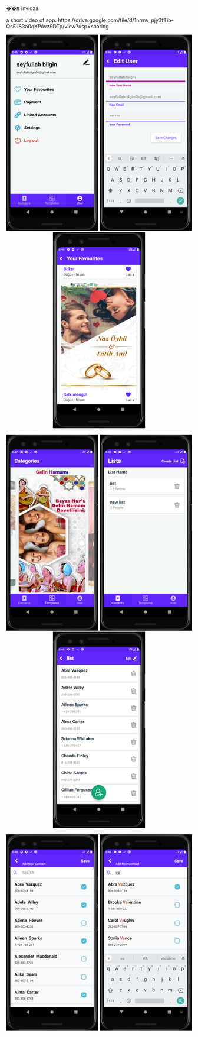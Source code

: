 ��# invidza
<p>a short video of app: https://drive.google.com/file/d/1nrnw_pjy3fTib-QsFJS3a0qKPAvz9DTp/view?usp=sharing</p>

<p align="center">
  <img src="https://github.com/SeyfullahBilginn/invidza/blob/master/images/Android%20Emulator%20-%20Pixel_3_API_29_5554%203.10.2021%2023_46_09.png" width="250" title="hover text">
  <img src="https://github.com/SeyfullahBilginn/invidza/blob/master/images/Android%20Emulator%20-%20Pixel_3_API_29_5554%203.10.2021%2023_46_58.png" width="250" alt="accessibility text">
  <img src="https://github.com/SeyfullahBilginn/invidza/blob/master/images/Android%20Emulator%20-%20Pixel_3_API_29_5554%203.10.2021%2023_46_42.png" width="250" alt="accessibility text">

</p>

<p align="center">
  <img src="https://github.com/SeyfullahBilginn/invidza/blob/master/images/Android%20Emulator%20-%20Pixel_3_API_29_5554%203.10.2021%2023_47_20.png" width="250" title="hover text">
  <img src="https://github.com/SeyfullahBilginn/invidza/blob/master/images/Android%20Emulator%20-%20Pixel_3_API_29_5554%203.10.2021%2023_48_25.png" width="250" alt="accessibility text">
  <img src="https://github.com/SeyfullahBilginn/invidza/blob/master/images/Android%20Emulator%20-%20Pixel_3_API_29_5554%203.10.2021%2023_48_34.png" width="250" alt="accessibility text">

</p>

<p align="center">
  <img src="https://github.com/SeyfullahBilginn/invidza/blob/master/images/Android%20Emulator%20-%20Pixel_3_API_29_5554%203.10.2021%2023_48_46.png" width="250" title="hover text">
  <img src="https://github.com/SeyfullahBilginn/invidza/blob/master/images/Android%20Emulator%20-%20Pixel_3_API_29_5554%203.10.2021%2023_49_04.png" width="250" alt="accessibility text">

</p>
